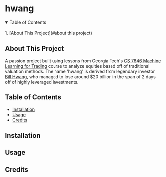 # hwang

<details open>
  <summary>Table of Contents</summary>
  <br>1. [About This Project](#about this project)</br>
  
</details>

## About This Project
A passion project built using lessons from Georgia Tech's [CS 7646 Machine Learning for Trading](https://omscs.gatech.edu/cs-7646-machine-learning-trading) course to analyze equities based off of traditional valuation methods. The name 'hwang' is derived from legendary investor [Bill Hwang](https://en.wikipedia.org/wiki/Bill_Hwang), who managed to lose around $20 billion in the span of 2 days off of highly leveraged investments.

## Table of Contents
- [Installation](#installation)
- [Usage](#usage)
- [Credits](#credits)

## Installation

## Usage

## Credits
